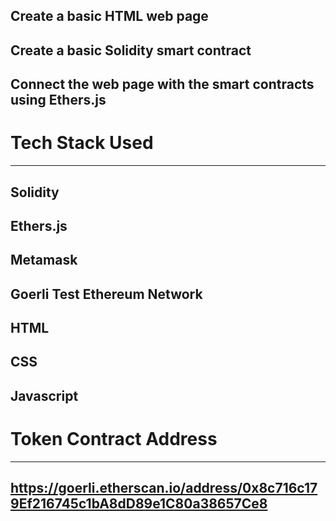 
## Create a basic HTML web page
## Create a basic Solidity smart contract
## Connect the web page with the smart contracts using Ethers.js

# Tech Stack Used
-----------------
   ## Solidity
   ## Ethers.js
   ## Metamask
   ## Goerli Test Ethereum Network
   ## HTML
   ## CSS
   ## Javascript

# Token Contract Address
------------------------
## https://goerli.etherscan.io/address/0x8c716c179Ef216745c1bA8dD89e1C80a38657Ce8
